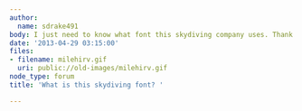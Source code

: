 ```yaml
---
author:
  name: sdrake491
body: I just need to know what font this skydiving company uses. Thank you!
date: '2013-04-29 03:15:00'
files:
- filename: milehirv.gif
  uri: public://old-images/milehirv.gif
node_type: forum
title: 'What is this skydiving font? '

---
```

